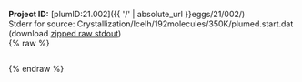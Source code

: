 **Project ID:** [plumID:21.002]({{ '/' | absolute_url }}eggs/21/002/)  
Stderr for source:  Crystallization/IceIh/192molecules/350K/plumed.start.dat   
(download [zipped raw stdout](plumed.start.dat.plumed.stdout.txt.zip))  
{% raw %}
<pre>
</pre>
{% endraw %}
